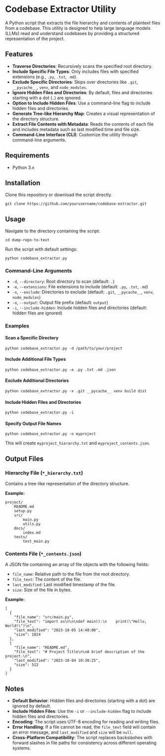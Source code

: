 # Codebase Extractor Utility

A Python script that extracts the file hierarchy and contents of plaintext files from a codebase. This utility is designed to help large language models (LLMs) read and understand codebases by providing a structured representation of the project.

## Features

- **Traverse Directories**: Recursively scans the specified root directory.
- **Include Specific File Types**: Only includes files with specified extensions (e.g., `.py`, `.txt`, `.md`).
- **Exclude Specific Directories**: Skips over directories like `.git`, `__pycache__`, `venv`, and `node_modules`.
- **Ignore Hidden Files and Directories**: By default, files and directories starting with a dot (`.`) are ignored.
- **Option to Include Hidden Files**: Use a command-line flag to include hidden files and directories.
- **Generate Tree-like Hierarchy Map**: Creates a visual representation of the directory structure.
- **Extract File Contents with Metadata**: Reads the contents of each file and includes metadata such as last modified time and file size.
- **Command-Line Interface (CLI)**: Customize the utility through command-line arguments.

## Requirements

- Python 3.x

## Installation

Clone this repository or download the script directly.

    git clone https://github.com/yourusername/codebase-extractor.git

## Usage

Navigate to the directory containing the script:

    cd dump-repo-to-text

Run the script with default settings:

    python codebase_extractor.py

### Command-Line Arguments

- `-d`, `--directory`: Root directory to scan (default: `.`)
- `-e`, `--extensions`: File extensions to include (default: `.py`, `.txt`, `.md`)
- `-x`, `--exclude`: Directories to exclude (default: `.git`, `__pycache__`, `venv`, `node_modules`)
- `-o`, `--output`: Output file prefix (default: `output`)
- `-i`, `--include-hidden`: Include hidden files and directories (default: hidden files are ignored)

### Examples

#### Scan a Specific Directory

    python codebase_extractor.py -d /path/to/your/project

#### Include Additional File Types

    python codebase_extractor.py -e .py .txt .md .json

#### Exclude Additional Directories

    python codebase_extractor.py -x .git __pycache__ venv build dist

#### Include Hidden Files and Directories

    python codebase_extractor.py -i

#### Specify Output File Names

    python codebase_extractor.py -o myproject

This will create `myproject_hierarchy.txt` and `myproject_contents.json`.

## Output Files

### Hierarchy File (`*_hierarchy.txt`)

Contains a tree-like representation of the directory structure.

**Example:**

    project/
        README.md
        setup.py
        src/
            main.py
            utils.py
        docs/
            index.md
        tests/
            test_main.py

### Contents File (`*_contents.json`)

A JSON file containing an array of file objects with the following fields:

- `file_name`: Relative path to the file from the root directory.
- `file_text`: The content of the file.
- `last_modified`: Last modified timestamp of the file.
- `size`: Size of the file in bytes.

**Example:**

    [
      {
        "file_name": "src/main.py",
        "file_text": "import os\n\n\ndef main():\n    print(\"Hello, World!\")\n",
        "last_modified": "2023-10-05 14:48:00",
        "size": 1024
      },
      {
        "file_name": "README.md",
        "file_text": "# Project Title\n\nA brief description of the project.\n",
        "last_modified": "2023-10-04 10:30:25",
        "size": 512
      }
    ]

## Notes

- **Default Behavior**: Hidden files and directories (starting with a dot) are ignored by default.
- **Include Hidden Files**: Use the `-i` or `--include-hidden` flag to include hidden files and directories.
- **Encoding**: The script uses UTF-8 encoding for reading and writing files.
- **Error Handling**: If a file cannot be read, the `file_text` field will contain an error message, and `last_modified` and `size` will be `null`.
- **Cross-Platform Compatibility**: The script replaces backslashes with forward slashes in file paths for consistency across different operating systems.